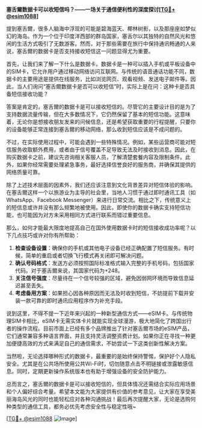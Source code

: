 **塞舌爾数据卡可以收短信吗？——一场关于通信便利性的深度探讨[[TG💪+ @esim1088](https://t.me/s/esim1088)]**

提到塞舌爾，很多人脑海中浮现的可能是碧海蓝天、椰林树影，以及那座座如梦似幻的海岛。作为一个位于印度洋西部的群岛国家，塞舌尔以其独特的自然风光和悠闲的生活方式吸引了无数游客。然而，对于那些需要在旅行中保持通讯畅通的人来说，塞舌爾的数据卡是否支持接收短信这一问题显得尤为重要。

首先，让我们来了解一下什么是数据卡。数据卡是一种可以插入手机或平板设备中的SIM卡，它允许用户通过移动网络访问互联网。与传统的语音通话功能不同，数据卡的主要用途是提供在线服务，比如浏览网页、观看视频、发送电子邮件等。因此，当人们询问“塞舌爾数据卡是否可以收短信”时，实际上是在问：这种卡是否具备短信接收功能？

答案是肯定的，塞舌爾的数据卡是可以接收短信的。尽管它的主要设计目的是为了支持数据流量传输，但在大多数情况下，它仍然保留了基本的短信功能。这意味着，无论你是想接收朋友发来的问候信息，还是希望获取重要的行程提醒，只要你的设备能够正常连接到塞舌爾的移动网络，那么收到短信应该是不成问题的。

不过，在实际使用过程中，可能会遇到一些特殊情况。例如，某些运营商可能对短信服务收取额外费用，或者由于信号覆盖不足导致无法及时接收到消息。因此，在购买数据卡之前，建议先咨询相关客服人员，了解清楚套餐内容及限制条件。此外，如果你经常需要处理紧急事务，最好选择信誉良好的服务商，并确保其提供的网络质量可靠。

除了上述技术层面的因素外，我们还应该注意到文化背景差异对短信体验的影响。在塞舌爾这样一个以旅游业为主导的社会里，当地人习惯于通过即时通讯工具（如WhatsApp、Facebook Messenger）来进行日常交流。相比之下，传统意义上的短信息或许并没有那么频繁地被使用。因此，即使你的数据卡确实支持短信功能，也可能因为对方未采用相同方式进行联系而错过重要信息。

那么，如何才能最大限度地提高自己在国外使用数据卡时的短信接收成功率呢？以下几点技巧或许对你有所帮助：

1. **检查设备设置**：确保你的手机或其他电子设备已经正确配置了短信服务。有时候，简单的重启或者切换飞行模式再关闭即可解决问题。
2. **确认号码格式**：发送方必须按照国际标准格式输入完整的手机号码，包括国家代码。对于塞舌爾来说，其国家代码为+248。
3. **关注信号强度**：尽量待在一个信号较强的区域，避免因弱网环境而导致信息延迟甚至丢失。
4. **考虑备用方案**：如果担心因各种原因而无法及时收到短信，不妨提前下载并安装一款可靠的即时通讯应用程序作为补充手段。

说到这里，不得不提一下近年来兴起的一种新型通信方式——eSIM卡。与传统物理SIM卡相比，eSIM卡无需实体卡片就能实现全球漫游，极大地简化了跨国出行者的操作流程。目前市面上已经有多个品牌推出了针对塞舌爾市场的eSIM产品，它们通常兼容多种语言界面，并且支持灵活调整资费计划。如果你正在寻找一种更加便捷高效的方式来满足自己的通信需求，不妨尝试一下这类创新性解决方案。

当然啦，无论选择哪种形式的数据卡，最重要的是始终保持警惕，保护好个人隐私安全。尤其是在公共场所使用公共Wi-Fi时，切勿随意点击不明链接或泄露敏感信息。同时，定期更新操作系统版本也有助于增强设备的安全防护能力。

总而言之，塞舌爾的数据卡是可以接收短信的，但具体情况还需结合实际应用场景和个人偏好综合考量。希望本文能为大家提供有价值的参考意见，让大家在享受美丽海岛风光的同时也能轻松应对各种沟通挑战！最后再次提醒大家，无论是选购何种类型的通信工具，都务必优先考虑安全性与稳定性哦~

[[TG💪+ @esim1088](https://t.me/s/esim1088) ![Image](https://i.postimg.cc/4NQfJmqS/Snipaste-2025-05-13-00-14-12.png)]